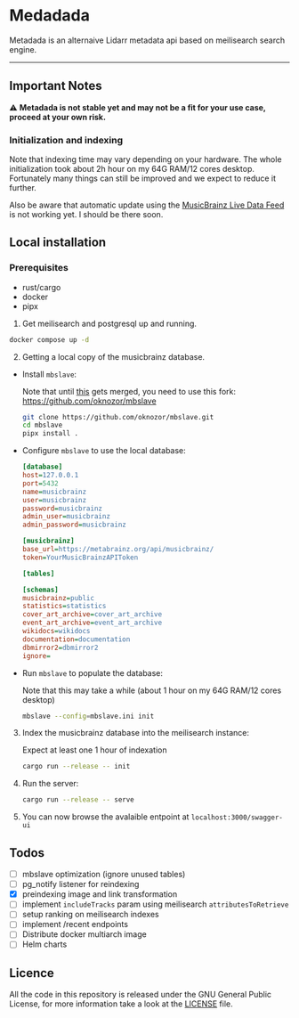  # Medadada

Metadada is an alternaive Lidarr metadata api based on meilisearch search engine.

___

## Important Notes

:warning: **Metadada is not stable yet and may not be a fit for your use case, proceed at your own risk.**

### Initialization and indexing

Note that indexing time may vary depending on your hardware.
The whole initialization took about 2h hour on my 64G RAM/12 cores desktop.
Fortunately many things can still be improved and we expect to reduce it further.

Also be aware that automatic update using the [MusicBrainz Live Data Feed](https://musicbrainz.org/doc/Live_Data_Feed) is not working yet. I should be there soon.

## Local installation

### Prerequisites
- rust/cargo
- docker
- pipx

1. Get meilisearch and postgresql up and running.
  ```sh
  docker compose up -d
  ```

2. Getting a local copy of the musicbrainz database.
  - Install `mbslave`:

     Note that until [this](https://github.com/acoustid/mbslave/pull/23) gets merged, you need to use this fork: https://github.com/oknozor/mbslave

      ```bash
      git clone https://github.com/oknozor/mbslave.git
      cd mbslave
      pipx install .
      ```

  - Configure `mbslave` to use the local database:
      ```ini
      [database]
      host=127.0.0.1
      port=5432
      name=musicbrainz
      user=musicbrainz
      password=musicbrainz
      admin_user=musicbrainz
      admin_password=musicbrainz

      [musicbrainz]
      base_url=https://metabrainz.org/api/musicbrainz/
      token=YourMusicBrainzAPIToken

      [tables]

      [schemas]
      musicbrainz=public
      statistics=statistics
      cover_art_archive=cover_art_archive
      event_art_archive=event_art_archive
      wikidocs=wikidocs
      documentation=documentation
      dbmirror2=dbmirror2
      ignore=
      ```

  - Run `mbslave` to populate the database:

      Note that this may take a while (about 1 hour on my 64G RAM/12 cores desktop)
      ```sh
      mbslave --config=mbslave.ini init
      ```
3. Index the musicbrainz database into the meilisearch instance:

      Expect at least one 1 hour of indexation
      ```sh
     cargo run --release -- init
      ```
4. Run the server:
      ```sh
     cargo run --release -- serve
      ```
5. You can now browse the avalaible entpoint at `localhost:3000/swagger-ui`

## Todos
- [ ] mbslave optimization (ignore unused tables)
- [ ] pg_notify listener for reindexing
- [x] preindexing image and link transformation
- [ ] implement `includeTracks` param using meilisearch `attributesToRetrieve`
- [ ] setup ranking on meilisearch indexes
- [ ] implement /recent endpoints
- [ ] Distribute docker multiarch image
- [ ] Helm charts

## Licence

All the code in this repository is released under the GNU General Public License, for more information take a look at
the [LICENSE](LICENSE) file.
